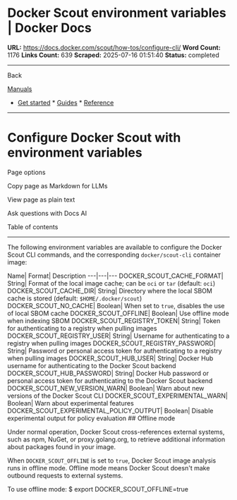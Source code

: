 # Docker Scout environment variables | Docker Docs

**URL:** https://docs.docker.com/scout/how-tos/configure-cli/
**Word Count:** 1176
**Links Count:** 639
**Scraped:** 2025-07-16 01:51:40
**Status:** completed

---

Back

[Manuals](https://docs.docker.com/manuals/)

  * [Get started](https://docs.docker.com/get-started/)   * [Guides](https://docs.docker.com/guides/)   * [Reference](https://docs.docker.com/reference/)

* * *

# Configure Docker Scout with environment variables

Page options

Copy page as Markdown for LLMs

View page as plain text

Ask questions with Docs AI

Table of contents

* * *

The following environment variables are available to configure the Docker Scout CLI commands, and the corresponding `docker/scout-cli` container image:

Name| Format| Description   ---|---|---   DOCKER\_SCOUT\_CACHE\_FORMAT| String| Format of the local image cache; can be `oci` or `tar` \(default: `oci`\)   DOCKER\_SCOUT\_CACHE\_DIR| String| Directory where the local SBOM cache is stored \(default: `$HOME/.docker/scout`\)   DOCKER\_SCOUT\_NO\_CACHE| Boolean| When set to `true`, disables the use of local SBOM cache   DOCKER\_SCOUT\_OFFLINE| Boolean| Use offline mode when indexing SBOM   DOCKER\_SCOUT\_REGISTRY\_TOKEN| String| Token for authenticating to a registry when pulling images   DOCKER\_SCOUT\_REGISTRY\_USER| String| Username for authenticating to a registry when pulling images   DOCKER\_SCOUT\_REGISTRY\_PASSWORD| String| Password or personal access token for authenticating to a registry when pulling images   DOCKER\_SCOUT\_HUB\_USER| String| Docker Hub username for authenticating to the Docker Scout backend   DOCKER\_SCOUT\_HUB\_PASSWORD| String| Docker Hub password or personal access token for authenticating to the Docker Scout backend   DOCKER\_SCOUT\_NEW\_VERSION\_WARN| Boolean| Warn about new versions of the Docker Scout CLI   DOCKER\_SCOUT\_EXPERIMENTAL\_WARN| Boolean| Warn about experimental features   DOCKER\_SCOUT\_EXPERIMENTAL\_POLICY\_OUTPUT| Boolean| Disable experimental output for policy evaluation      ## Offline mode

Under normal operation, Docker Scout cross-references external systems, such as npm, NuGet, or proxy.golang.org, to retrieve additional information about packages found in your image.

When `DOCKER_SCOUT_OFFLINE` is set to `true`, Docker Scout image analysis runs in offline mode. Offline mode means Docker Scout doesn't make outbound requests to external systems.

To use offline mode:               $ export DOCKER_SCOUT_OFFLINE=true